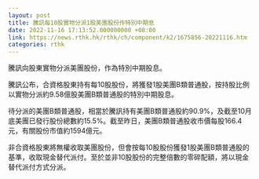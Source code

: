 ```yaml
---
layout: post
title: 騰訊每10股實物分派1股美團股份作特別中期息
date: 2022-11-16 17:13:52.000000000 +08:00
link: https://news.rthk.hk/rthk/ch/component/k2/1675856-20221116.htm
categories: rthk
---
```


騰訊向股東實物分派美團股份，作為特別中期股息。

騰訊公布，合資格股東持有每10股股份，將獲發1股美團B類普通股，按持股比例以實物分派約9.58億股美團B類普通股的特別中期股息。

待分派的美團B類普通股，相當於騰訊持有美團B類普通股約90.9%，及截至10月底美團已發行股份總數約15.5%。截至昨日，美團B類普通股收市價每股166.4元，有關股份市值約1594億元。

非合資格股東將無權收取美團股份，但會按每10股股份獲發1股美團B類普通股的基準，收取現金替代派付。至於並非10股股份的完整倍數的零碎配額，將以現金替代派付方式分派。
